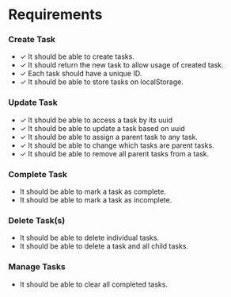 # Requirements

### Create Task
- ✓ It should be able to create tasks.
- ✓ It should return the new task to allow usage of created task.
- ✓ Each task should have a unique ID.
- ✓ It should be able to store tasks on localStorage.

### Update Task
- ✓ It should be able to access a task by its uuid
- ✓ It should be able to update a task based on uuid
- ✓ It should be able to assign a parent task to any task.
- ✓ It should be able to change which tasks are parent tasks.
- ✓ It should be able to remove all parent tasks from a task.

### Complete Task
- It should be able to mark a task as complete.
- It should be able to mark a task as incomplete.

### Delete Task(s)
- It should be able to delete individual tasks.
- It should be able to delete a task and all child tasks.

### Manage Tasks
- It should be able to clear all completed tasks.
